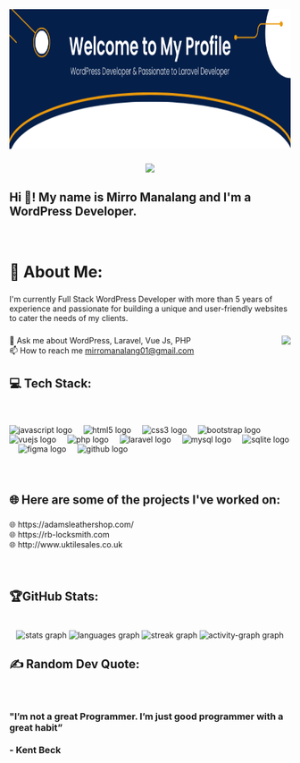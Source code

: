 <div align="center">
  <img height="250" width="100%" src="banner.png"  />
</div>

###

<div align="center">
  <img src="https://profile-counter.glitch.me/JMirroM/count.svg?"  />
</div>

###

<h2 align="left">Hi 👋! My name is Mirro Manalang and I'm a WordPress Developer.</h2>

###

<br clear="both">

<h1 align="left">💫 About Me:</h1>

###

<p align="left">I'm currently Full Stack WordPress Developer with more than 5 years of experience and passionate for building a unique and user-friendly websites to cater the needs of my clients.</p>

###

<img align="right" height="160" src="https://camo.githubusercontent.com/07411e7e9a8ab9e686a23f5477200bfd5a59688a15d1fc6e27229c2f596ac07c/68747470733a2f2f616e616c7974696373696e6469616d61672e636f6d2f77702d636f6e74656e742f75706c6f6164732f323031382f31322f70726f6772616d6d696e672e676966"  />

###

<p align="left">💬 Ask me about WordPress, Laravel, Vue Js, PHP<br>📫 How to reach me <a href="https://mail.google.com/mail/u/0/#inbox?compose=DmwnWrRmTpJBMNWXNsKLlWFVRSSVCwdKKJDMFwjdGKgRfBWGMsQncFLtxGQGfKccqZQCxRPJzvwb" target="_blank">mirromanalang01@gmail.com</a></p>

###

<h2 align="left">💻 Tech Stack:</h2>

###

<br clear="both">

<div align="left">
  <img src="https://cdn.jsdelivr.net/gh/devicons/devicon/icons/javascript/javascript-original.svg" height="30" alt="javascript logo"  />
  <img width="12" />
  <img src="https://cdn.jsdelivr.net/gh/devicons/devicon/icons/html5/html5-original.svg" height="30" alt="html5 logo"  />
  <img width="12" />
  <img src="https://cdn.jsdelivr.net/gh/devicons/devicon/icons/css3/css3-original.svg" height="30" alt="css3 logo"  />
  <img width="12" />
  <img src="https://cdn.jsdelivr.net/gh/devicons/devicon/icons/bootstrap/bootstrap-original.svg" height="30" alt="bootstrap logo"  />
  <img width="12" />
  <img src="https://cdn.jsdelivr.net/gh/devicons/devicon/icons/vuejs/vuejs-original.svg" height="30" alt="vuejs logo"  />
  <img width="12" />
  <img src="https://cdn.jsdelivr.net/gh/devicons/devicon/icons/php/php-original.svg" height="30" alt="php logo"  />
  <img width="12" />
  <img src="https://cdn.jsdelivr.net/gh/devicons/devicon/icons/laravel/laravel-plain.svg" height="30" alt="laravel logo"  />
  <img width="12" />
  <img src="https://cdn.jsdelivr.net/gh/devicons/devicon/icons/mysql/mysql-original.svg" height="30" alt="mysql logo"  />
  <img width="12" />
  <img src="https://cdn.jsdelivr.net/gh/devicons/devicon/icons/sqlite/sqlite-original.svg" height="30" alt="sqlite logo"  />
  <img width="12" />
  <img src="https://cdn.jsdelivr.net/gh/devicons/devicon/icons/figma/figma-original.svg" height="30" alt="figma logo"  />
  <img width="12" />
  <img src="https://cdn.jsdelivr.net/gh/devicons/devicon/icons/github/github-original.svg" height="30" alt="github logo"  />
</div>

###

<br clear="both">

<h2 align="left">🌐 Here are some of the projects I've worked on:</h2>

###

<p align="left">🌐 https://adamsleathershop.com/<br>🌐 https://rb-locksmith.com<br>🌐 http://www.uktilesales.co.uk</p>

###

<br clear="both">

<h2 align="left">🏆GitHub Stats:</h2>

###

<br clear="both">

<div align="center">
  <img src="https://github-readme-stats.vercel.app/api?username=JMirroM&hide_title=false&hide_rank=false&show_icons=true&include_all_commits=true&count_private=true&disable_animations=false&theme=dracula&locale=en&hide_border=false&order=1" height="150" alt="stats graph"  />
  <img src="https://github-readme-stats.vercel.app/api/top-langs?username=JMirroM&locale=en&hide_title=false&layout=compact&card_width=320&langs_count=5&theme=dracula&hide_border=false&order=2" height="150" alt="languages graph"  />
  <img src="https://streak-stats.demolab.com?user=JMirroM&locale=en&mode=daily&theme=dracula&hide_border=false&border_radius=5&order=3" height="150" alt="streak graph"  />
  <img src="https://github-readme-activity-graph.vercel.app/graph?username=JMirroM&radius=16&theme=react&area=true&order=5" height="300" alt="activity-graph graph"  />
</div>

###

<h2 align="left">✍️ Random Dev Quote:</h2>

###

<br clear="both">

<h3 align="left" backgrouund-color="#333" color="#fff" width="100%" height="300px">"I’m not a great Programmer. I’m just good programmer with a great habit” <br><br>- Kent Beck</h3>

###

<br clear="both">
